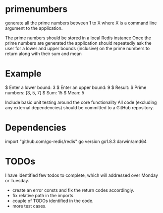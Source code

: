 # primenumbers
generate all the prime numbers between 1 to X where X is a command line argument to the application.

The prime numbers should be stored in a local Redis instance
Once the prime numbers are generated the application should repeatedly ask the user for a lower and upper bounds (inclusive) on the prime numbers to return along with their sum and mean
# Example
$ Enter a lower bound: 3
$ Enter an upper bound: 9
$ Result:
$ Prime numbers: [3, 5, 7]
$ Sum: 15
$ Mean: 5

Include basic unit testing around the core functionality
All code (excluding any external dependencies) should be committed to a GitHub repository.

# Dependencies 

import "github.com/go-redis/redis"
go version go1.8.3 darwin/amd64

# TODOs
 I have identified few todos to complete, which will addressed over Monday or Tuesday. 
 
 - create an error consts and fix the return codes accordingly.
 - fix relative path in the imports
 - couple of TODOs identified in the code.
 - more test cases.

